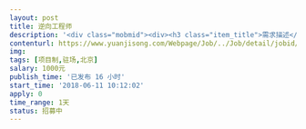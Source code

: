 ```yaml
---                
layout: post       
title: 逆向工程师           
description: '<div class="mobmid"><div><h3 class="item_title">需求描述</h3><p>逆向工程师：<br/>希望给公司内部做安卓端逆向脱壳数据采集的培训，要求是实战经验丰富<br/>时间：大约3小时（日期时间可商榷）<br/>最好可以结合一个具体的安卓APP逆向案例来展开</p></div><!--info end--></div>'     
contenturl: https://www.yuanjisong.com/Webpage/Job/../Job/detail/jobid/101557      
img:              
tags: [项目制,驻场,北京]            
salary: 1000元          
publish_time: '已发布 16 小时'         
start_time: '2018-06-11 10:12:02'           
apply: 0                   
time_range: 1天              
status: 招募中                  
---                 
```

